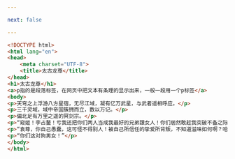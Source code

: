 ```yaml
---

next: false

---
```




<BlogInfo id="152" title="3.段落标签" author="白日梦想猿" pv=0 read_times=0 pre_cost_time="0分19秒" category="html5学习" tag_list="['html5学习']" create_time="2020.07.14 14:20:51" update_time="2020.07.14 14:30:03" />

```html
<!DOCTYPE html>
<html lang="en">
<head>
    <meta charset="UTF-8">
    <title>太古龙尊</title>
</head>
<h1>太古龙尊</h1>
<a>p指的是段落标签，在网页中把文本有条理的显示出来，一般一段用一个p标签</a>
<body>
<p>天穹之上浮游八方星宿，无尽江域，凝有亿万武星，与武者遥相呼应。</p>
<p>三千灵域，域中帝国簇拥而立，数以万记。</p>
<p>偏北足有万里之遥的冥剑宗。</p>
<p>“窥姬！李占鳌！亏我还把你们两人当成我最好的兄弟跟女人！你们居然敢趁我突破不备之际联手来陷害我！”</p>
<p>“袁尊，你自己愚蠢，这可怪不得别人！被自己所信任的挚爱所背叛，不知道滋味如何啊？哈哈！”</p>
<p>“你们这对狗男女！”</p>
</body>
</html>
```



<ActionBox />
